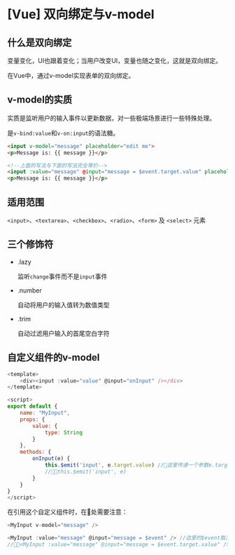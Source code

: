 # \[Vue] 双向绑定与v-model

## 什么是双向绑定

变量变化，UI也跟着变化；当用户改变UI，变量也随之变化，这就是双向绑定。

在Vue中，通过v-model实现表单的双向绑定。

## v-model的实质

实质是监听用户的输入事件以更新数据，对一些极端场景进行一些特殊处理。

是`v-bind:value`和`v-on:input`的语法糖。

```html
<input v-model="message" placeholder="edit me">
<p>Message is: {{ message }}</p>

<!--上面的写法与下面的写法完全等价-->
<input :value="message" @input="message = $event.target.value" placeholder="edit me">
<p>Message is: {{ message }}</p>

```

## 适用范围

&#x20;`<input>`、`<textarea>`、`<checkbox>`、`<radio>`、`<form>` 及 `<select>` 元素

## 三个修饰符

-   .lazy

    监听`change`事件而不是`input`事件
-   .number

    自动将用户的输入值转为数值类型
-   .trim

    自动过滤用户输入的首尾空白字符

## 自定义组件的v-model

```javascript
<template>
    <div><input :value="value" @input="onInput" /></div>
</template>

<script>
export default {
    name: "MyInput",
    props: {
        value: {
            type: String
        }
    },
    methods: {
        onInput(e) {
            this.$emit('input', e.target.value) //🚩这里传递一个参数e.target.value
            //🚩🚩this.$emit('input', e)
        }
    }
}
</script>
```

在引用这个自定义组件时，在🚩处需要注意：

```javascript
<MyInput v-model="message" />

<MyInput :value="message" @input="message = $event" /> //这里的$event取决于🚩处的传参
//🚩🚩<MyInput :value="message" @input="message = $event.target.value" />
```
